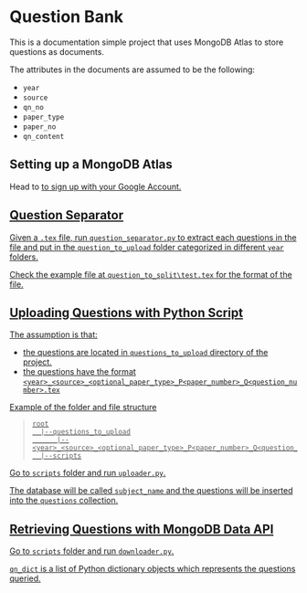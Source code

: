 # Question Bank

This is a documentation simple project that uses MongoDB Atlas to store questions as documents.

The attributes in the documents are assumed to be the following:
- `year`
- `source`
- `qn_no`
- `paper_type`
- `paper_no`
- `qn_content`

## Setting up a MongoDB Atlas
Head to <a href = https://www.mongodb.com/cloud/atlas/register> to sign up with your Google Account.

## Question Separator
Given a `.tex` file, run `question_separator.py` to extract each questions in the file and put in the `question_to_upload` folder categorized in 
different `year` folders.

Check the example file at `question_to_split\test.tex` for the format of the file.

## Uploading Questions with Python Script

The assumption is that:
- the questions are located in `questions_to_upload` directory of the project. 
- the questions have the format `<year>_<source>_<optional_paper_type>_P<paper_number>_Q<question_number>.tex` 

Example of the folder and file structure

>```
>root
>   |--questions_to_upload
>       |--<year>_<source>_<optional_paper_type>_P<paper_number>_Q<question_number>.tex
>   |--scripts
>```

Go to `scripts` folder and run `uploader.py`. 

The database will be called `subject_name` and the questions will be inserted into the `questions` collection.

## Retrieving Questions with MongoDB Data API

Go to `scripts` folder and run `downloader.py`. 

`qn_dict` is a list of Python dictionary objects which represents the questions queried.
